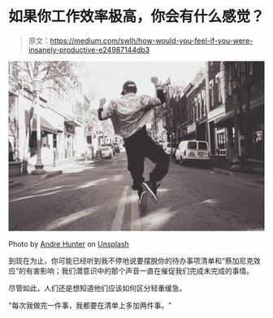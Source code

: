 # 如果你工作效率极高，你会有什么感觉？

> 原文：<https://medium.com/swlh/how-would-you-feel-if-you-were-insanely-productive-e24987144db3>

![](img/ae6e8cae70d578406afaef54b72fdd5a.png)

Photo by [Andre Hunter](https://unsplash.com/@dre0316?utm_source=medium&utm_medium=referral) on [Unsplash](https://unsplash.com?utm_source=medium&utm_medium=referral)

到现在为止，你可能已经听到我不停地说要摆脱你的待办事项清单和“蔡加尼克效应”的有害影响；我们潜意识中的那个声音一直在催促我们完成未完成的事情。

尽管如此，人们还是想知道他们应该如何区分轻重缓急。

"每次我做完一件事，我都要在清单上多加两件事。"